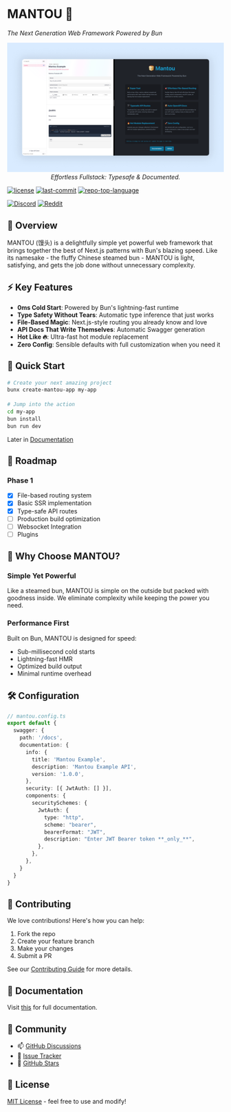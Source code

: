 # MANTOU 🍞

*The Next Generation Web Framework Powered by Bun*

![preview](/images/mantou-preview.png)
<i style="display:flex;width: 100%; justify-content: center;">Effortless Fullstack: Typesafe & Documented.</i>

[![license](https://img.shields.io/github/license/ppenter/mantou?style=default&logo=opensourceinitiative&logoColor=white&color=ffca7f)](LICENSE)
[![last-commit](https://img.shields.io/github/last-commit/ppenter/mantou?style=default&logo=git&logoColor=white&color=ffca7f)](https://github.com/ppenter/mantou/commits/master)
[![repo-top-language](https://img.shields.io/github/languages/top/ppenter/mantou?style=default&color=ffca7f)](https://github.com/ppenter/mantou/search?l=typescript)

[![Discord](https://img.shields.io/discord/1329129791483416596?color=7289da&label=discord&logo=discord&logoColor=white)](https://discord.gg/nhJgvxUTpp)
[![Reddit](https://img.shields.io/reddit/subreddit-subscribers/mantoubun?style=social)](https://www.reddit.com/r/mantoubun/)

## 🌟 Overview

MANTOU (馒头) is a delightfully simple yet powerful web framework that brings together the best of Next.js patterns with Bun's blazing speed. Like its namesake - the fluffy Chinese steamed bun - MANTOU is light, satisfying, and gets the job done without unnecessary complexity.

## ⚡️ Key Features

- **0ms Cold Start**: Powered by Bun's lightning-fast runtime
- **Type Safety Without Tears**: Automatic type inference that just works
- **File-Based Magic**: Next.js-style routing you already know and love
- **API Docs That Write Themselves**: Automatic Swagger generation
- **Hot Like 🔥**: Ultra-fast hot module replacement
- **Zero Config**: Sensible defaults with full customization when you need it

## 🚀 Quick Start

```bash
# Create your next amazing project
bunx create-mantou-app my-app

# Jump into the action
cd my-app
bun install
bun run dev
```
Later in [Documentation](https://ppenter.github.io/mantou/)

## 🎯 Roadmap

### Phase 1
- [x] File-based routing system
- [x] Basic SSR implementation
- [x] Type-safe API routes
- [ ] Production build optimization
- [ ] Websocket Integration
- [ ] Plugins

## 🎨 Why Choose MANTOU?

### Simple Yet Powerful
Like a steamed bun, MANTOU is simple on the outside but packed with goodness inside. We eliminate complexity while keeping the power you need.

### Performance First
Built on Bun, MANTOU is designed for speed:
- Sub-millisecond cold starts
- Lightning-fast HMR
- Optimized build output
- Minimal runtime overhead

## 🛠 Configuration

```typescript
// mantou.config.ts
export default {
  swagger: {
    path: '/docs',
    documentation: {
      info: {
        title: 'Mantou Example',
        description: 'Mantou Example API',
        version: '1.0.0',
      },
      security: [{ JwtAuth: [] }],
      components: {
        securitySchemes: {
          JwtAuth: {
            type: "http",
            scheme: "bearer",
            bearerFormat: "JWT",
            description: "Enter JWT Bearer token **_only_**",
          },
        },
      },
    }
  }
}
```

## 🤝 Contributing

We love contributions! Here's how you can help:

1. Fork the repo
2. Create your feature branch
3. Make your changes
4. Submit a PR

See our [Contributing Guide](CONTRIBUTING.md) for more details.

## 📘 Documentation

Visit [this](https://ppenter.github.io/mantou/) for full documentation.

## 💬 Community

- 📫 [GitHub Discussions](https://github.com/ppenter/mantou/discussions)
- 🐛 [Issue Tracker](https://github.com/ppenter/mantou/issues)
- 🌟 [GitHub Stars](https://github.com/ppenter/mantou/stargazers)

## 📄 License

[MIT License](LICENSE) - feel free to use and modify!

